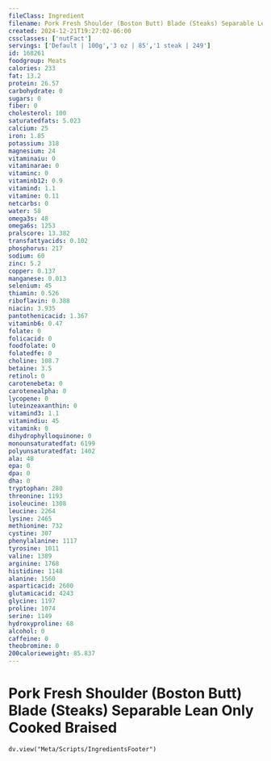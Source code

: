 ```yaml
---
fileClass: Ingredient
filename: Pork Fresh Shoulder (Boston Butt) Blade (Steaks) Separable Lean Only Cooked Braised
created: 2024-12-21T19:27:02-06:00
cssclasses: ['nutFact']
servings: ['Default | 100g','3 oz | 85','1 steak | 249']
id: 168261
foodgroup: Meats
calories: 233
fat: 13.2
protein: 26.57
carbohydrate: 0
sugars: 0
fiber: 0
cholesterol: 100
saturatedfats: 5.023
calcium: 25
iron: 1.85
potassium: 318
magnesium: 24
vitaminaiu: 0
vitaminarae: 0
vitaminc: 0
vitaminb12: 0.9
vitamind: 1.1
vitamine: 0.11
netcarbs: 0
water: 58
omega3s: 48
omega6s: 1253
pralscore: 13.382
transfattyacids: 0.102
phosphorus: 217
sodium: 60
zinc: 5.2
copper: 0.137
manganese: 0.013
selenium: 45
thiamin: 0.526
riboflavin: 0.388
niacin: 3.935
pantothenicacid: 1.367
vitaminb6: 0.47
folate: 0
folicacid: 0
foodfolate: 0
folatedfe: 0
choline: 108.7
betaine: 3.5
retinol: 0
carotenebeta: 0
carotenealpha: 0
lycopene: 0
luteinzeaxanthin: 0
vitamind3: 1.1
vitamindiu: 45
vitamink: 0
dihydrophylloquinone: 0
monounsaturatedfat: 6199
polyunsaturatedfat: 1402
ala: 48
epa: 0
dpa: 0
dha: 0
tryptophan: 280
threonine: 1193
isoleucine: 1308
leucine: 2264
lysine: 2465
methionine: 732
cystine: 307
phenylalanine: 1117
tyrosine: 1011
valine: 1389
arginine: 1768
histidine: 1148
alanine: 1560
asparticacid: 2600
glutamicacid: 4243
glycine: 1197
proline: 1074
serine: 1149
hydroxyproline: 68
alcohol: 0
caffeine: 0
theobromine: 0
200calorieweight: 85.837
---
```


# Pork Fresh Shoulder (Boston Butt) Blade (Steaks) Separable Lean Only Cooked Braised

```dataviewjs
dv.view("Meta/Scripts/IngredientsFooter")
```